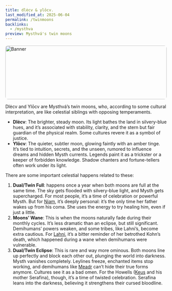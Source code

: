 ```yaml
---
title: dlėcv & ylōcv.
last_modified_at: 2025-06-04
permalink: /twinmoons
backlinks:
  - /mysthva
preview: Mysthvá's twin moons
---
```


<div style="position:relative;width:100%;aspect-ratio:3 / 1;overflow:hidden;border-radius:8px;">
  <img src="{{ site.baseurl }}/assets/media_1749034368.jpg" alt="Banner" style="width:100%;height:100%;object-fit:cover;object-position:top;position:absolute;top:0;left:0;z-index:1;">
</div>


Dlėcv and Ylōcv are Mysthvá’s twin moons, who, according to some cultural interpretation, are like celestial siblings with opposing temperaments.
- **Dlėcv**: The brighter, steady moon. Its light bathes the land in silvery-blue hues, and it’s associated with stability, clarity, and the stern but fair guardian of the physical realm. Some cultures revere it as a symbol of justice.
- **Ylōcv**: The quieter, subtler moon, glowing faintly with an amber tinge. It’s tied to intuition, secrets, and the unseen, rumored to influence dreams and hidden Mysth currents. Legends paint it as a trickster or a keeper of forbidden knowledge. Shadow chanters and fortune-tellers often work under its light.

There are some important celestial happens related to these:
1. **Dual/Twin Full**: happens once a year when both moons are full at the same time. The sky gets flooded with silvery-blue light, and Mysth gets supercharged. For most people, it’s a time of celebration or powerful Mysth. But for [Niam](/av-archive/niam), it’s deeply personal: it’s the only time her father wakes up from his coma. She uses the energy to try healing him, even if just a little.
2. **Moons’ Wane**: This is when the moons naturally fade during their monthly cycles. It’s less dramatic than an eclipse, but still significant. Demihumans’ powers weaken, and some tribes, like Lahni’s, become extra cautious. For [Lahni](/av-archive/lahni), it’s a bitter reminder of her betrothed Kohn’s death, which happened during a wane when demihumans were vulnerable.
3. **Dual/Twin Eclipse**: This is rare and way more ominous. Both moons line up perfectly and block each other out, plunging the world into darkness. Mysth vanishes completely. Leylines freeze, enchanted items stop working, and demihumans like [Meadr](/av-archive/meadr) can’t hide their true forms anymore. Cultures see it as a bad omen. For the Howells ([Keus](/av-archive/keus) and his mother Serafina), though, it’s a time of twisted celebration. Serafina leans into the darkness, believing it strengthens their cursed bloodline.
